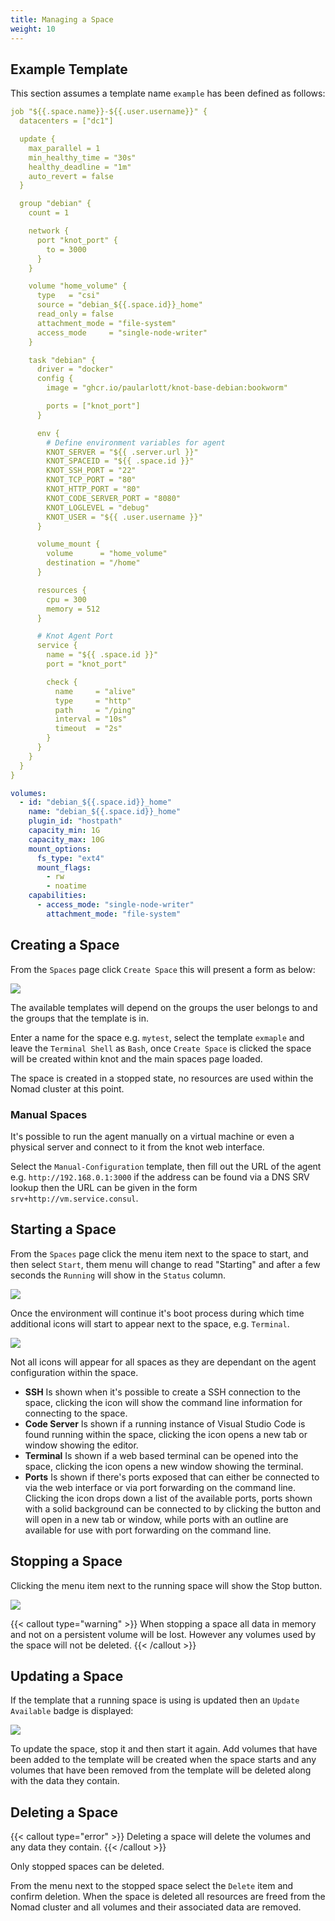 ```yaml
---
title: Managing a Space
weight: 10
---
```


## Example Template

This section assumes a template name `example` has been defined as follows:

```yaml {filename=Nomad-Job}
job "${{.space.name}}-${{.user.username}}" {
  datacenters = ["dc1"]

  update {
    max_parallel = 1
    min_healthy_time = "30s"
    healthy_deadline = "1m"
    auto_revert = false
  }

  group "debian" {
    count = 1

    network {
      port "knot_port" {
        to = 3000
      }
    }

    volume "home_volume" {
      type   = "csi"
      source = "debian_${{.space.id}}_home"
      read_only = false
      attachment_mode = "file-system"
      access_mode     = "single-node-writer"
    }

    task "debian" {
      driver = "docker"
      config {
        image = "ghcr.io/paularlott/knot-base-debian:bookworm"

        ports = ["knot_port"]
      }

      env {
        # Define environment variables for agent
        KNOT_SERVER = "${{ .server.url }}"
        KNOT_SPACEID = "${{ .space.id }}"
        KNOT_SSH_PORT = "22"
        KNOT_TCP_PORT = "80"
        KNOT_HTTP_PORT = "80"
        KNOT_CODE_SERVER_PORT = "8080"
        KNOT_LOGLEVEL = "debug"
        KNOT_USER = "${{ .user.username }}"
      }

      volume_mount {
        volume      = "home_volume"
        destination = "/home"
      }

      resources {
        cpu = 300
        memory = 512
      }

      # Knot Agent Port
      service {
        name = "${{ .space.id }}"
        port = "knot_port"

        check {
          name     = "alive"
          type     = "http"
          path     = "/ping"
          interval = "10s"
          timeout  = "2s"
        }
      }
    }
  }
}
```

```yaml {filename=Volume-Definition}
volumes:
  - id: "debian_${{.space.id}}_home"
    name: "debian_${{.space.id}}_home"
    plugin_id: "hostpath"
    capacity_min: 1G
    capacity_max: 10G
    mount_options:
      fs_type: "ext4"
      mount_flags:
        - rw
        - noatime
    capabilities:
      - access_mode: "single-node-writer"
        attachment_mode: "file-system"
```

## Creating a Space

From the `Spaces` page click `Create Space` this will present a form as below:

![](/docs/working-with-spaces/create-space.webp)

The available templates will depend on the groups the user belongs to and the groups that the template is in.

Enter a name for the space e.g. `mytest`, select the template `exmaple` and leave the `Terminal Shell` as `Bash`, once `Create Space` is clicked the space will be created within knot and the main spaces page loaded.

The space is created in a stopped state, no resources are used within the Nomad cluster at this point.

### Manual Spaces

It's possible to run the agent manually on a virtual machine or even a physical server and connect to it from the knot web interface.

Select the `Manual-Configuration` template, then fill out the URL of the agent e.g. `http://192.168.0.1:3000` if the address can be found via a DNS SRV lookup then the URL can be given in the form `srv+http://vm.service.consul`.

## Starting a Space

From the `Spaces` page click the menu item next to the space to start, and then select `Start`, them menu will change to read "Starting" and after a few seconds the `Running` will show in the `Status` column.

![](/docs/working-with-spaces/create-space.webp)

Once the environment will continue it's boot process during which time additional icons will start to appear next to the space, e.g. `Terminal`.

![](/docs/working-with-spaces/running-space.webp)

Not all icons will appear for all spaces as they are dependant on the agent configuration within the space.

- **SSH** Is shown when it's possible to create a SSH connection to the space, clicking the icon will show the command line information for connecting to the space.
- **Code Server** Is shown if a running instance of Visual Studio Code is found running within the space, clicking the icon opens a new tab or window showing the editor.
- **Terminal** Is shown if a web based terminal can be opened into the space, clicking the icon opens a new window showing the terminal.
- **Ports** Is shown if there's ports exposed that can either be connected to via the web interface or via port forwarding on the command line. Clicking the icon drops down a list of the available ports, ports shown with a solid background can be connected to by clicking the button and will open in a new tab or window, while ports with an outline are available for use with port forwarding on the command line.

## Stopping a Space

Clicking the menu item next to the running space will show the Stop button.

![](/docs/working-with-spaces/stopping-space.webp)

{{< callout type="warning" >}}
  When stopping a space all data in memory and not on a persistent volume will be lost. However any volumes used by the space will not be deleted.
{{< /callout >}}

## Updating a Space

If the template that a running space is using is updated then an `Update Available` badge is displayed:

![](/docs/working-with-spaces/space-update.webp)

To update the space, stop it and then start it again. Add volumes that have been added to the template will be created when the space starts and any volumes that have been removed from the template will be deleted along with the data they contain.

## Deleting a Space

{{< callout type="error" >}}
  Deleting a space will delete the volumes and any data they contain.
{{< /callout >}}

Only stopped spaces can be deleted.

From the menu next to the stopped space select the `Delete` item and confirm deletion. When the space is deleted all resources are freed from the Nomad cluster and all volumes and their associated data are removed.
